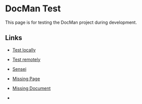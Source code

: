 # DocMan Test

This page is for testing the DocMan project during development.


## Links
* [Test locally](http://localhost/bacs350/docman)
* [Test remotely](https://dvandiver.com/bacs350/docman)
* [Sensei](https://shrinking-world.com/unc/bacs350)
* [Missing Page](xxx.md)
* [Missing Document](https://dvandiver.com/bacs350/docman/doc.php?xxx.md)

* []()

